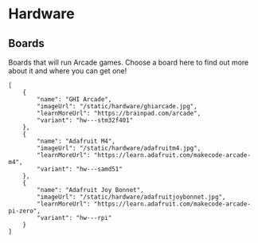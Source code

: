 # Hardware

## Boards

Boards that will run Arcade games. Choose a board here to find out more about it and where you can get one!

```codecard
[
    {
        "name": "GHI Arcade",
        "imageUrl": "/static/hardware/ghiarcade.jpg",
        "learnMoreUrl": "https://brainpad.com/arcade",
        "variant": "hw---stm32f401"
    },
    {
        "name": "Adafruit M4",
        "imageUrl": "/static/hardware/adafruitm4.jpg",
        "learnMoreUrl": "https://learn.adafruit.com/makecode-arcade-m4",
        "variant": "hw---samd51"
    },
    {
        "name": "Adafruit Joy Bonnet",
        "imageUrl": "/static/hardware/adafruitjoybonnet.jpg",
        "learnMoreUrl": "https://learn.adafruit.com/makecode-arcade-pi-zero",
        "variant": "hw---rpi"
    }
]
```
